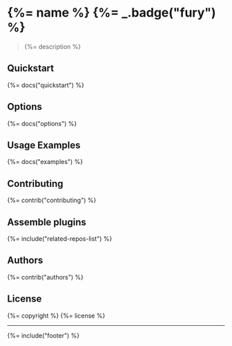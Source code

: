 # {%= name %} {%= _.badge("fury") %}

> {%= description %}

## Quickstart
{%= docs("quickstart") %}

## Options
{%= docs("options") %}

## Usage Examples
{%= docs("examples") %}

## Contributing
{%= contrib("contributing") %}

## Assemble plugins
{%= include("related-repos-list") %}

## Authors
{%= contrib("authors") %}

## License
{%= copyright %}
{%= license %}

***

{%= include("footer") %}
